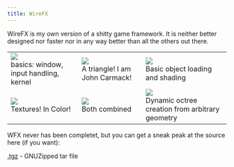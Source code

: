 ```yaml
--- 
title: WireFX
---
```


WireFX is my own version of a shitty game framework. It is neither better designed nor
faster nor in any way better than all the others out there.

<table>
    <tr width="100%">
        <td>
            <a href="/images/wfx/basics.png">
            <img id="screenshot" src="/images/wfx/basics_thumb.png"/>
            </a><br/>
            basics: window, input handling, kernel
        </td>
        <td>
            <a href="/images/wfx/triangle.png">
            <img id="screenshot" src="/images/wfx/triangle_thumb.png"/>
            </a><br/>
            A triangle! I am John Carmack!
        </td>
        <td>
            <a href="/images/wfx/object.png">
            <img id="screenshot" src="/images/wfx/object_thumb.png"/>
            </a><br/>
            Basic object loading and shading
        </td>
    </tr>
    <tr width="100%">
        <td>
            <a href="/images/wfx/textures.png">
            <img id="screenshot" src="/images/wfx/textures_thumb.png"/>
            </a><br/>
            Textures! In Color!
        </td>
        <td>
            <a href="/images/wfx/texobj.png">
            <img id="screenshot" src="/images/wfx/texobj_thumb.png"/>
            </a><br/>
            Both combined
        </td>
        <td>
            <a href="/images/wfx/octree.png">
            <img id="screenshot" src="/images/wfx/octree_thumb.png"/>
            </a><br/>
            Dynamic octree creation from arbitrary geometry
        </td>
    </tr>
</table>


WFX never has been completet, but you can get a sneak peak at the source here (if you want):

[.tgz](/files/tinkerings/WFX.tgz) - GNUZipped tar file

